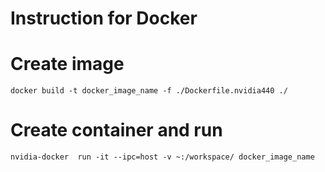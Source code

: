 # Instruction for Docker

# Create image

```console
docker build -t docker_image_name -f ./Dockerfile.nvidia440 ./
```

# Create container and run

```console
nvidia-docker  run -it --ipc=host -v ~:/workspace/ docker_image_name
```